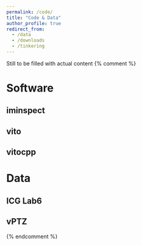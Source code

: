 ```yaml
---
permalink: /code/
title: "Code & Data"
author_profile: true
redirect_from: 
  - /data
  - /downloads
  - /tinkering
---
```


Still to be filled with actual content
{% comment %}
# Software
## iminspect
## vito
## vitocpp
# Data
## ICG Lab6
## vPTZ
{% endcomment %}